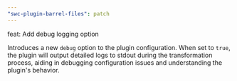 ```yaml
---
"swc-plugin-barrel-files": patch
---
```


feat: Add debug logging option

Introduces a new `debug` option to the plugin configuration. When set to `true`, the plugin will output detailed logs to stdout during the transformation process, aiding in debugging configuration issues and understanding the plugin's behavior.
